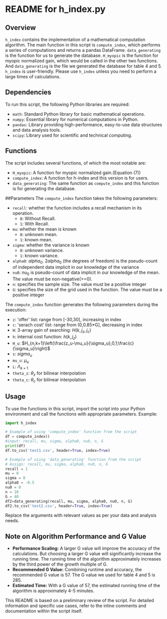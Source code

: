 # README for h_index.py

## Overview
`h_index` contains the implementation of a mathematical computation algorithm. The main function in this script is `compute_index`, which performs a series of computations and returns a pandas DataFrame. `data_generating` is the function for us to generate the database. `H_myopic` is the function for myopic normalized gain, which would be called in the other two functions. And `data_generating` is the file we generated the database for table 4 and 5. `h_index` is user-friendly. Please use `h_index` unless you need to perform a large times of calculations.

## Dependencies
To run this script, the following Python libraries are required:
- `math`: Standard Python library for basic mathematical operations.
- `numpy`: Essential library for numerical computations in Python.
- `pandas`: Library providing high-performance, easy-to-use data structures and data analysis tools.
- `scipy`: Library used for scientific and technical computing.


## Functions
The script includes several functions, of which the most notable are:
- `H_myopic`: A function for myopic normalized gain.(Equation (7))
- `compute_index`: A function for h-index and this version is for users.
- `data_generating`: The same function as `compute_index` and this function is for generating the database.

##Parameters
The `compute_index` function takes the following parameters:

- `recall`: whether the function includes a recall mechanism in its operation.
  - `0`: Without Recall.
  - `1`: With Recall.
- `mu`: whether the mean is known
  - `0`: unknown mean.
  - `1`: known mean.
- `sigma`: whether the variance is known
  - `0`: unknown variance.
  - `1`: known variance.
- `alpha0`: $alpha_0$. 2$alpha_0$ (the degrees of freedom) is the pseudo-count of independent data implicit in our knowledge of the variance
- `nu0`: $nu_0$ is pseudo-count of data implicit in our knowledge of the mean. The value must be non-negative(>=0).
- `n`: specifies the sample size. The value must be a positive integer
- `G`: specifies the size of the grid used in the function. The value must be a positive integer

The `compute_index` function generates the following parameters during the execution:
- `z`: 'offer' list: range from [-30,30], increasing in index
- `c`: 'serach cost' list: range from (0,0.85*G], decreasing in index
- `H`: 3-array gain of searching: $H(k, j_z, j_c)$
- `h`: internal cost function: $h(k, j_z)$
- `H_u`: $H_{n,k+1}\left(\frac{z_u-\mu_u}{\sigma_u},0,1;\frac{c}{\sigma_u}\right)$
- `s`: $sigma_u$
- `mu_u`: $\mu_u$
- `L`: $\Lambda_{k+1}$
- `theta_z`: $\theta_z$ for bilinear interpolation
- `theta_c`: $\theta_c$ for bilinear interpolation

## Usage
To use the functions in this script, import the script into your Python environment and call the functions with appropriate parameters. Example:
```python
import h_index

# Example of using 'compute_index' function from the script
df = compute_index()
#input: recall, mu, sigma, alpha0, nu0, n, G
print(df)
df.to_csv('test1.csv', header=True, index=True)

# Example of using 'data_generating' function from the script
# Assign: recall, mu, sigma, alpha0, nu0, n, G
recall = 1
mu = 0
sigma = 0
alpha0 = -0.5  
nu0 = 0
n = 10
G = 40
df2=data_generating(recall, mu, sigma, alpha0, nu0, n, G)
df2.to_csv('test2.csv', header=True, index=True)
```

Replace the arguments with relevant values as per your data and analysis needs.


## Note on Algorithm Performance and G Value
- **Performance Scaling:** A larger G value will improve the accuracy of the calculations. But choosing a larger G value will significantly increase the running time. The running time of the algorithm approximately increases by the third power of the growth multiple of G.
- **Recommended G Value:** Combining runtime and accuracy, the recommended G value is 57. The G value we used for table 4 and 5 is 285.
- **Estimated Time:** With a G value of 57, the estimated running time of the algorithm is approximately 4-5 minutes.


This README is based on a preliminary review of the script. For detailed information and specific use cases, refer to the inline comments and documentation within the script itself.
